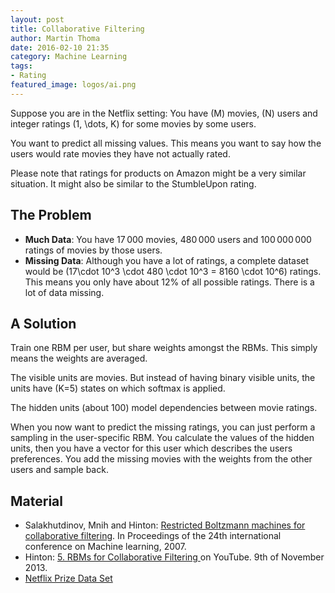 ```yaml
---
layout: post
title: Collaborative Filtering
author: Martin Thoma
date: 2016-02-10 21:35
category: Machine Learning
tags:
- Rating
featured_image: logos/ai.png
---
```


Suppose you are in the Netflix setting: You have <span markdown="0">\(M\)</span>
movies, <span markdown="0">\(N\)</span> users and integer ratings
<span markdown="0">\(1, \dots, K\)</span> for some movies by some users.

You want to predict all missing values. This means you want to say how the
users would rate movies they have not actually rated.

Please note that ratings for products on Amazon might be a very similar
situation. It might also be similar to the StumbleUpon rating.


## The Problem

* **Much Data**: You have 17&thinsp;000 movies, 480&thinsp;000 users and
  100&thinsp;000&thinsp;000 ratings of movies by those users.
* **Missing Data**: Although you have a lot of ratings, a complete dataset
  would be <span markdown="0">\(17\cdot 10^3 \cdot 480 \cdot 10^3 = 8160 \cdot 10^6\)</span>
  ratings. This means you only have about 12% of all possible ratings. There
  is a lot of data missing.


## A Solution

Train one RBM per user, but share weights amongst the RBMs. This simply means
the weights are averaged.

The visible units are movies. But instead of having binary visible units, the
units have <span markdown="0">\(K=5\)</span> states on which softmax is applied.

The hidden units (about 100) model dependencies between movie ratings.

When you now want to predict the missing ratings, you can just perform a
sampling in the user-specific RBM. You calculate the values of the hidden units,
then you have a vector for this user which describes the users preferences.
You add the missing movies with the weights from the other users and sample
back.


## Material

* Salakhutdinov, Mnih and Hinton: [Restricted Boltzmann machines for collaborative filtering](http://www.cs.toronto.edu/~rsalakhu/papers/rbmcf.pdf). In Proceedings of the 24th international conference on Machine learning, 2007.
* Hinton: [5. RBMs for Collaborative Filtering
](https://www.youtube.com/watch?v=fzAuXMg_7n4) on YouTube. 9th of November 2013.
* [Netflix Prize Data Set](http://academictorrents.com/details/9b13183dc4d60676b773c9e2cd6de5e5542cee9a)